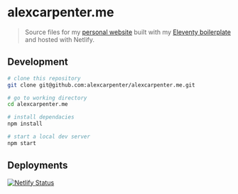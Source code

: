 # alexcarpenter.me

> Source files for my [personal website](https://alexcarpenter.me) built with my [Eleventy boilerplate](https://github.com/alexcarpenter/eleventy-boilerplate) and hosted with Netlify.

## Development

```bash
# clone this repository
git clone git@github.com:alexcarpenter/alexcarpenter.me.git

# go to working directory
cd alexcarpenter.me

# install dependacies
npm install

# start a local dev server
npm start
```

## Deployments

[![Netlify Status](https://api.netlify.com/api/v1/badges/ff5b1139-f74a-4f07-b65a-fffb4ea38e94/deploy-status)](https://app.netlify.com/sites/jovial-shaw-cc9635/deploys)
